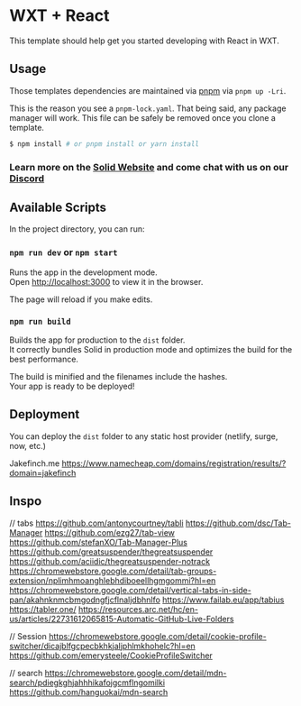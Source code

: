 # WXT + React

This template should help get you started developing with React in WXT.

## Usage

Those templates dependencies are maintained via [pnpm](https://pnpm.io) via `pnpm up -Lri`.

This is the reason you see a `pnpm-lock.yaml`. That being said, any package manager will work. This file can be safely be removed once you clone a template.

```bash
$ npm install # or pnpm install or yarn install
```

### Learn more on the [Solid Website](https://solidjs.com) and come chat with us on our [Discord](https://discord.com/invite/solidjs)

## Available Scripts

In the project directory, you can run:

### `npm run dev` or `npm start`

Runs the app in the development mode.<br>
Open [http://localhost:3000](http://localhost:3000) to view it in the browser.

The page will reload if you make edits.<br>

### `npm run build`

Builds the app for production to the `dist` folder.<br>
It correctly bundles Solid in production mode and optimizes the build for the best performance.

The build is minified and the filenames include the hashes.<br>
Your app is ready to be deployed!

## Deployment

You can deploy the `dist` folder to any static host provider (netlify, surge, now, etc.)

Jakefinch.me
https://www.namecheap.com/domains/registration/results/?domain=jakefinch
## Inspo
// tabs 
https://github.com/antonycourtney/tabli
https://github.com/dsc/Tab-Manager
https://github.com/ezg27/tab-view
https://github.com/stefanXO/Tab-Manager-Plus
https://github.com/greatsuspender/thegreatsuspender
https://github.com/aciidic/thegreatsuspender-notrack
https://chromewebstore.google.com/detail/tab-groups-extension/nplimhmoanghlebhdiboeellhgmgommi?hl=en
https://chromewebstore.google.com/detail/vertical-tabs-in-side-pan/akahnknmcbmgodngfjcflnaljdbhnlfo
https://www.failab.eu/app/tabius
https://tabler.one/
https://resources.arc.net/hc/en-us/articles/22731612065815-Automatic-GitHub-Live-Folders

// Session 
https://chromewebstore.google.com/detail/cookie-profile-switcher/dicajblfgcpecbkhkjaljphlmkhohelc?hl=en
https://github.com/emerysteele/CookieProfileSwitcher

// search
https://chromewebstore.google.com/detail/mdn-search/pdiegkghjahhhikafojgcmflngomilki
https://github.com/hanguokai/mdn-search